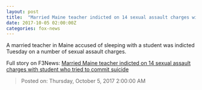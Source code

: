 ```yaml
---
layout: post
title:  "Married Maine teacher indicted on 14 sexual assault charges with student who tried to commit suicide"
date: 2017-10-05 02:00:00Z
categories: fox-news
---
```


A married teacher in Maine accused of sleeping with a student was indicted Tuesday on a number of sexual assault charges.


Full story on F3News: [Married Maine teacher indicted on 14 sexual assault charges with student who tried to commit suicide](http://www.f3nws.com/n/YPzCCD)

> Posted on: Thursday, October 5, 2017 2:00:00 AM
